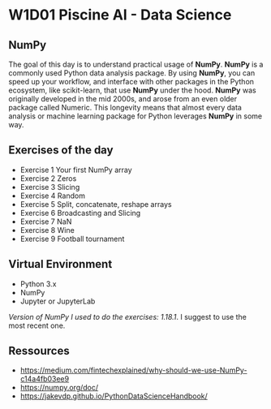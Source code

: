 # W1D01  Piscine AI - Data Science

## NumPy 
The goal of this day is to understand practical usage of **NumPy**. **NumPy** is a commonly used Python data analysis package. By using **NumPy**, you can speed up your workflow, and interface with other packages in the Python ecosystem, like scikit-learn, that use **NumPy** under the hood. **NumPy** was originally developed in the mid 2000s, and arose from an even older package called Numeric. This longevity means that almost every data analysis or machine learning package for Python leverages **NumPy** in some way.

## Exercises of the day

- Exercise 1 Your first NumPy array
- Exercise 2 Zeros
- Exercise 3 Slicing
- Exercise 4 Random
- Exercise 5 Split, concatenate, reshape arrays
- Exercise 6 Broadcasting and Slicing
- Exercise 7 NaN
- Exercise 8 Wine
- Exercise 9 Football tournament

## Virtual Environment 
- Python 3.x
- NumPy
- Jupyter or JupyterLab

*Version of NumPy I used to do the exercises: 1.18.1*. 
I suggest to use the most recent one.

## Ressources

- https://medium.com/fintechexplained/why-should-we-use-NumPy-c14a4fb03ee9
- https://numpy.org/doc/
- https://jakevdp.github.io/PythonDataScienceHandbook/